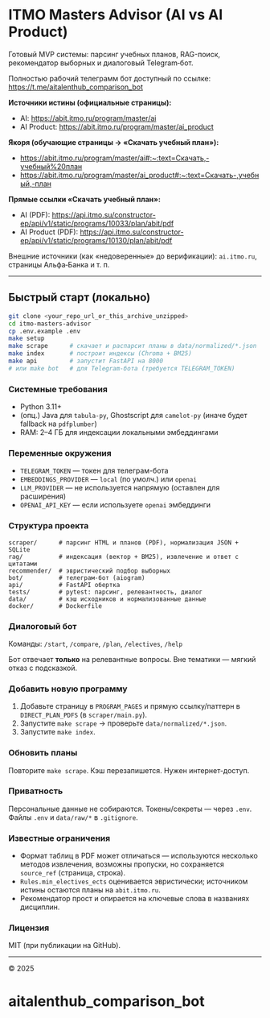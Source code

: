 # ITMO Masters Advisor (AI vs AI Product)

Готовый MVP системы: парсинг учебных планов, RAG-поиск, рекомендатор выборных и диалоговый Telegram‑бот.

Полностью рабочий телеграмм бот доступный по ссылке: https://t.me/aitalenthub_comparison_bot

**Источники истины (официальные страницы):**
- AI: https://abit.itmo.ru/program/master/ai
- AI Product: https://abit.itmo.ru/program/master/ai_product

**Якоря (обучающие страницы → «Скачать учебный план»):**
- https://abit.itmo.ru/program/master/ai#:~:text=Скачать,-учебный%20план
- https://abit.itmo.ru/program/master/ai_product#:~:text=Скачать-,учебный,-план

**Прямые ссылки «Скачать учебный план»:**
- AI (PDF): https://api.itmo.su/constructor-ep/api/v1/static/programs/10033/plan/abit/pdf
- AI Product (PDF): https://api.itmo.su/constructor-ep/api/v1/static/programs/10130/plan/abit/pdf

Внешние источники (как «недоверенные» до верификации): `ai.itmo.ru`, страницы Альфа‑Банка и т. п.

---

## Быстрый старт (локально)

```bash
git clone <your_repo_url_or_this_archive_unzipped>
cd itmo-masters-advisor
cp .env.example .env
make setup
make scrape      # скачает и распарсит планы в data/normalized/*.json
make index       # построит индексы (Chroma + BM25)
make api         # запустит FastAPI на 8000
# или make bot   # для Telegram-бота (требуется TELEGRAM_TOKEN)
```

### Системные требования
- Python 3.11+
- (опц.) Java для `tabula-py`, Ghostscript для `camelot-py` (иначе будет fallback на `pdfplumber`)
- RAM: 2–4 ГБ для индексации локальными эмбеддингами

### Переменные окружения
- `TELEGRAM_TOKEN` — токен для телеграм-бота
- `EMBEDDINGS_PROVIDER` — `local` (по умолч.) или `openai`
- `LLM_PROVIDER` — не используется напрямую (оставлен для расширения)
- `OPENAI_API_KEY` — если используете `openai` эмбеддинги

### Структура проекта
```
scraper/      # парсинг HTML и планов (PDF), нормализация JSON + SQLite
rag/          # индексация (вектор + BM25), извлечение и ответ с цитатами
recommender/  # эвристический подбор выборных
bot/          # телеграм-бот (aiogram)
api/          # FastAPI обертка
tests/        # pytest: парсинг, релевантность, диалог
data/         # кэш исходников и нормализованные данные
docker/       # Dockerfile
```

### Диалоговый бот
Команды: `/start`, `/compare`, `/plan`, `/electives`, `/help`

Бот отвечает **только** на релевантные вопросы. Вне тематики — мягкий отказ с подсказкой.

### Добавить новую программу
1. Добавьте страницу в `PROGRAM_PAGES` и прямую ссылку/паттерн в `DIRECT_PLAN_PDFS` (в `scraper/main.py`).
2. Запустите `make scrape` → проверьте `data/normalized/*.json`.
3. Запустите `make index`.

### Обновить планы
Повторите `make scrape`. Кэш перезапишется. Нужен интернет-доступ.

### Приватность
Персональные данные не собираются. Токены/секреты — через `.env`. Файлы `.env` и `data/raw/*` в `.gitignore`.

### Известные ограничения
- Формат таблиц в PDF может отличаться — используются несколько методов извлечения, возможны пропуски, но сохраняется `source_ref` (страница, строка).
- `Rules.min_electives_ects` оценивается эвристически; источником истины остаются планы на `abit.itmo.ru`.
- Рекомендатор прост и опирается на ключевые слова в названиях дисциплин.

### Лицензия
MIT (при публикации на GitHub).

---

© 2025
# aitalenthub_comparison_bot
